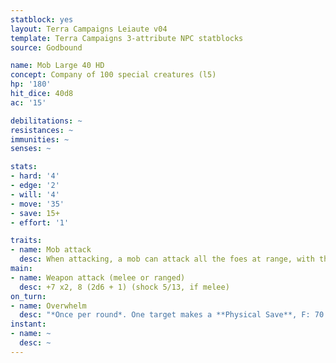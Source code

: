 ```yaml
---
statblock: yes
layout: Terra Campaigns Leiaute v04
template: Terra Campaigns 3-attribute NPC statblocks
source: Godbound

name: Mob Large 40 HD
concept: Company of 100 special creatures (l5)
hp: '180'
hit_dice: 40d8
ac: '15'

debilitations: ~
resistances: ~
immunities: ~
senses: ~

stats:
- hard: '4'
- edge: '2'
- will: '4'
- move: '35'
- save: 15+
- effort: '1'

traits:
- name: Mob attack
  desc: When attacking, a mob can attack all the foes at range, with the number of attacks specified in the attack description.
main:
- name: Weapon attack (melee or ranged)
  desc: +7 x2, 8 (2d6 + 1) (shock 5/13, if melee)
on_turn:
- name: Overwhelm
  desc: "*Once per round*. One target makes a **Physical Save**, F: 70 (20d6) damage."
instant:
- name: ~
  desc: ~
---
```

